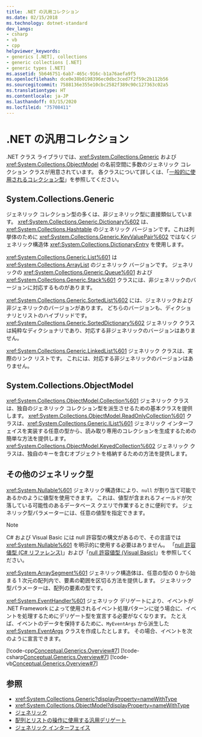 ```yaml
---
title: .NET の汎用コレクション
ms.date: 02/15/2018
ms.technology: dotnet-standard
dev_langs:
- csharp
- vb
- cpp
helpviewer_keywords:
- generics [.NET], collections
- generic collections [.NET]
- generic types [.NET]
ms.assetid: 5b646751-6ab7-465c-916c-b1a76aefa9f5
ms.openlocfilehash: dce0e38b0198396ec0dbc3ced7f2f59c2b112b56
ms.sourcegitcommit: 7588136e355e10cbc2582f389c90c127363c02a5
ms.translationtype: HT
ms.contentlocale: ja-JP
ms.lasthandoff: 03/15/2020
ms.locfileid: "75708411"
---
```

# <a name="generic-collections-in-net"></a>.NET の汎用コレクション

 .NET クラス ライブラリでは、<xref:System.Collections.Generic> および <xref:System.Collections.ObjectModel> の名前空間に多数のジェネリック コレクション クラスが用意されています。 各クラスについて詳しくは、「[一般的に使用されるコレクション型](../../../docs/standard/collections/commonly-used-collection-types.md)」を参照してください。  
  
## <a name="systemcollectionsgeneric"></a>System.Collections.Generic

 ジェネリック コレクション型の多くは、非ジェネリック型に直接類似しています。 <xref:System.Collections.Generic.Dictionary%602> は、<xref:System.Collections.Hashtable> のジェネリック バージョンです。これは列挙体のために <xref:System.Collections.Generic.KeyValuePair%602> ではなくジェネリック構造体 <xref:System.Collections.DictionaryEntry> を使用します。  
  
 <xref:System.Collections.Generic.List%601> は <xref:System.Collections.ArrayList> のジェネリック バージョンです。 ジェネリックの <xref:System.Collections.Generic.Queue%601> および <xref:System.Collections.Generic.Stack%601> クラスには、非ジェネリックのバージョンに対応するものがあります。  
  
 <xref:System.Collections.Generic.SortedList%602> には、ジェネリックおよび非ジェネリックのバージョンがあります。 どちらのバージョンも、ディクショナリとリストのハイブリッドです。 <xref:System.Collections.Generic.SortedDictionary%602> ジェネリック クラスは純粋なディクショナリであり、対応する非ジェネリックのバージョンはありません。  
  
 <xref:System.Collections.Generic.LinkedList%601> ジェネリック クラスは、実際のリンク リストです。 これには、対応する非ジェネリックのバージョンはありません。  
  
## <a name="systemcollectionsobjectmodel"></a>System.Collections.ObjectModel

 <xref:System.Collections.ObjectModel.Collection%601> ジェネリック クラスは、独自のジェネリック コレクション型を派生させるための基本クラスを提供します。 <xref:System.Collections.ObjectModel.ReadOnlyCollection%601> クラスは、<xref:System.Collections.Generic.IList%601> ジェネリック インターフェイスを実装する任意の型から、読み取り専用のコレクションを生成するための簡単な方法を提供します。 <xref:System.Collections.ObjectModel.KeyedCollection%602> ジェネリック クラスは、独自のキーを含むオブジェクトを格納するための方法を提供します。  
  
## <a name="other-generic-types"></a>その他のジェネリック型

 <xref:System.Nullable%601> ジェネリック構造体により、`null` が割り当て可能であるかのように値型を使用できます。 これは、値型が含まれるフィールドが欠落している可能性のあるデータベース クエリで作業するときに便利です。 ジェネリック型パラメーターには、任意の値型を指定できます。  
  
> [!NOTE]
> C# および Visual Basic には null 許容型の構文があるので、その言語では <xref:System.Nullable%601> を明示的に使用する必要はありません。 「[null 許容値型 (C# リファレンス)](../../csharp/language-reference/builtin-types/nullable-value-types.md)」および「[null 許容値型 (Visual Basic)](../../visual-basic/programming-guide/language-features/data-types/nullable-value-types.md)」を参照してください。
  
 <xref:System.ArraySegment%601> ジェネリック構造体は、任意の型の 0 から始まる 1 次元の配列内で、要素の範囲を区切る方法を提供します。 ジェネリック型パラメーターは、配列の要素の型です。  
  
 <xref:System.EventHandler%601> ジェネリック デリゲートにより、イベントが .NET Framework によって使用されるイベント処理パターンに従う場合に、イベントを処理するためにデリゲート型を宣言する必要がなくなります。 たとえば、イベントのデータを保持するために、`MyEventArgs` から派生した <xref:System.EventArgs> クラスを作成したとします。 その場合、イベントを次のように宣言できます。  
  
 [!code-cpp[Conceptual.Generics.Overview#7](../../../samples/snippets/cpp/VS_Snippets_CLR/conceptual.generics.overview/cpp/source2.cpp#7)]
 [!code-csharp[Conceptual.Generics.Overview#7](../../../samples/snippets/csharp/VS_Snippets_CLR/conceptual.generics.overview/cs/source2.cs#7)]
 [!code-vb[Conceptual.Generics.Overview#7](../../../samples/snippets/visualbasic/VS_Snippets_CLR/conceptual.generics.overview/vb/source2.vb#7)]  
  
## <a name="see-also"></a>参照

- <xref:System.Collections.Generic?displayProperty=nameWithType>
- <xref:System.Collections.ObjectModel?displayProperty=nameWithType>
- [ジェネリック](../../../docs/standard/generics/index.md)
- [配列とリストの操作に使用する汎用デリゲート](../../../docs/standard/generics/delegates-for-manipulating-arrays-and-lists.md)
- [ジェネリック インターフェイス](../../../docs/standard/generics/interfaces.md)
